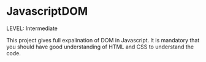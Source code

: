 # JavascriptDOM
LEVEL: Intermediate

This project gives full expalination of DOM in Javascript. 
It is mandatory that you should have good understanding of HTML and CSS to understand the code. 
